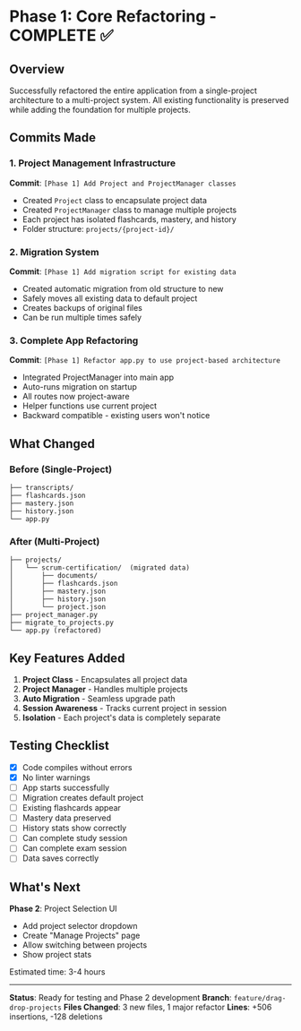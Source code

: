 # Phase 1: Core Refactoring - COMPLETE ✅

## Overview
Successfully refactored the entire application from a single-project architecture to a multi-project system. All existing functionality is preserved while adding the foundation for multiple projects.

## Commits Made

### 1. Project Management Infrastructure
**Commit**: `[Phase 1] Add Project and ProjectManager classes`
- Created `Project` class to encapsulate project data
- Created `ProjectManager` class to manage multiple projects
- Each project has isolated flashcards, mastery, and history
- Folder structure: `projects/{project-id}/`

### 2. Migration System
**Commit**: `[Phase 1] Add migration script for existing data`
- Created automatic migration from old structure to new
- Safely moves all existing data to default project
- Creates backups of original files
- Can be run multiple times safely

### 3. Complete App Refactoring
**Commit**: `[Phase 1] Refactor app.py to use project-based architecture`
- Integrated ProjectManager into main app
- Auto-runs migration on startup
- All routes now project-aware
- Helper functions use current project
- Backward compatible - existing users won't notice

## What Changed

### Before (Single-Project)
```
├── transcripts/
├── flashcards.json
├── mastery.json
├── history.json
└── app.py
```

### After (Multi-Project)
```
├── projects/
│   └── scrum-certification/  (migrated data)
│       ├── documents/
│       ├── flashcards.json
│       ├── mastery.json
│       ├── history.json
│       └── project.json
├── project_manager.py
├── migrate_to_projects.py
└── app.py (refactored)
```

## Key Features Added

1. **Project Class** - Encapsulates all project data
2. **Project Manager** - Handles multiple projects
3. **Auto Migration** - Seamless upgrade path
4. **Session Awareness** - Tracks current project in session
5. **Isolation** - Each project's data is completely separate

## Testing Checklist

- [x] Code compiles without errors
- [x] No linter warnings
- [ ] App starts successfully
- [ ] Migration creates default project
- [ ] Existing flashcards appear
- [ ] Mastery data preserved
- [ ] History stats show correctly
- [ ] Can complete study session
- [ ] Can complete exam session
- [ ] Data saves correctly

## What's Next

**Phase 2**: Project Selection UI
- Add project selector dropdown
- Create "Manage Projects" page
- Allow switching between projects
- Show project stats

Estimated time: 3-4 hours

---

**Status**: Ready for testing and Phase 2 development
**Branch**: `feature/drag-drop-projects`
**Files Changed**: 3 new files, 1 major refactor
**Lines**: +506 insertions, -128 deletions

